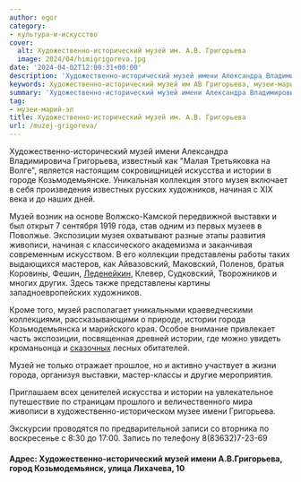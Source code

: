 ```yaml
---
author: egor
category:
- культура-и-искусство
cover:
  alt: Художественно-исторический музей им. А.В. Григорьева
  image: 2024/04/himigrigoreva.jpg
date: '2024-04-02T12:00:31+00:00'
description: 'Художественно-исторический музей имени Александра Владимировича Григорьева, известный как "Малая Третьяковка на Волге", является настоящим сокровищницей...'
keywords: Художественно-исторический музей им АВ Григорьева, музеи-марий-эл, музей, истории, художественно, имени, григорьева, исторический, искусства, музея, художников, начиная, выставки, экспозиции, живописи, представлены, города
summary: 'Художественно-исторический музей имени Александра Владимировича Григорьева, известный как "Малая Третьяковка на Волге", является настоящим сокровищницей...'
tag:
- музеи-марий-эл
title: Художественно-исторический музей им. А.В. Григорьева
url: /muzej-grigoreva/
---
```


Художественно-исторический музей имени Александра Владимировича Григорьева, известный как "Малая Третьяковка на Волге", является настоящим сокровищницей искусства и истории в городе Козьмодемьянске. Уникальная коллекция этого музея включает в себя произведения известных русских художников, начиная с XIX века и до наших дней.

Музей возник на основе Волжско-Камской передвижной выставки и был открыт 7 сентября 1919 года, став одним из первых музеев в Поволжье. Экспозиции музея охватывают разные этапы развития живописи, начиная с классического академизма и заканчивая современным искусством. В его коллекции представлены работы таких выдающихся мастеров, как Айвазовский, Маковский, Поленов, братья Коровины, Фешин, [Леденейкин](/hudozhnik-nikolaj-ledenejkin/), Клевер, Судковский, Творожников и многих других. Здесь также представлены картины западноевропейских художников.

Кроме того, музей располагает уникальными краеведческими коллекциями, рассказывающими о природе, истории города Козьмодемьянска и марийского края. Особое внимание привлекает часть экспозиции, посвященная древней истории, где можно увидеть кроманьонца и [сказочных](/marijskij-leshij/) лесных обитателей.

Музей не только отражает прошлое, но и активно участвует в жизни города, организуя выставки, мастер-классы и другие мероприятия.

Приглашаем всех ценителей искусства и истории на увлекательное путешествие по страницам прошлого и величественного мира живописи в художественно-историческом музее имени Григорьева.

Экскурсии проводятся по предварительной записи со вторника по воскресенье с 8:30 до 17:00. Запись по телефону 8(83632)7-23-69

#### Адрес: Художественно-исторический музей имени А.В.Григорьева, город Козьмодемьянск, улица Лихачева, 10